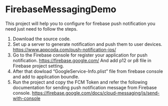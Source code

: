 # FirebaseMessagingDemo

This project will help you to configure for firebase push notification you need just need to follow the steps.

1. Download the source code.
2. Set up a server to generate notification and push them to user devices. https://www.appcoda.com/push-notification-ios/
3. Go to the Firebase console for register your application for push notification. https://firebase.google.com/ And add p12 or p8 file in Firebase project setting.
4. After that dowload “GoogleService-Info.plist” file from firebase console and add to application boundle.
5. Run the project and copy the FCM Token and refer the following documentation for sending push notification message from Firebase console.
   https://firebase.google.com/docs/cloud-messaging/js/send-with-console
